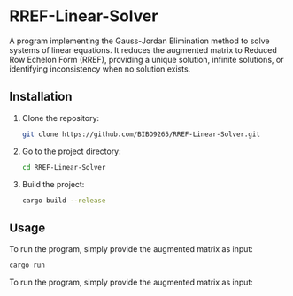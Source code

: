 # RREF-Linear-Solver
A program implementing the Gauss-Jordan Elimination method to solve systems of linear equations. It reduces the augmented matrix to Reduced Row Echelon Form (RREF), providing a unique solution, infinite solutions, or identifying inconsistency when no solution exists.
## Installation

1. Clone the repository:
   ```bash
   git clone https://github.com/BIBO9265/RREF-Linear-Solver.git
   ```

2. Go to the project directory:
   ```bash
   cd RREF-Linear-Solver
   ```

3. Build the project:
   ```bash
   cargo build --release
   ```

## Usage
To run the program, simply provide the augmented matrix as input:
```bash
cargo run
```
To run the program, simply provide the augmented matrix as input:
```bash
